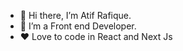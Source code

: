 - 👋 Hi there, I’m Atif Rafique.
- 🌱 I’m a Front end Developer.
- ❤️ Love to code in React and Next Js

<!---
Atif910/Atif910 is a ✨ special ✨ repository because its `README.md` (this file) appears on your GitHub profile.
You can click the Preview link to take a look at your changes.
--->
